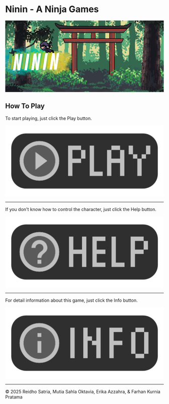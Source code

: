 # Ninin - A Ninja Games
![Ninin](./images/home_bg.png)

## How To Play

To start playing, just click the Play button.

![Play](./images/play.png)

---

If you don't know how to control the character, just click the Help button.

![Help](./images/help.png)

---

For detail information about this game, just click the Info button.

![Info](./images/info.png)

 ---

 &copy; 2025 Reidho Satria, Mutia Sahla Oktavia, Erika Azzahra, & Farhan Kurnia Pratama
